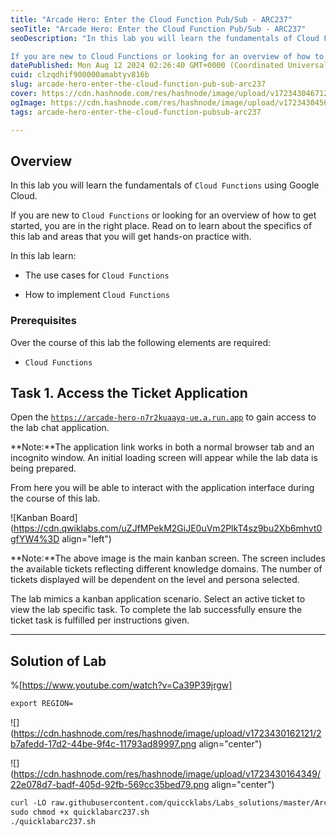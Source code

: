 ```yaml
---
title: "Arcade Hero: Enter the Cloud Function Pub/Sub - ARC237"
seoTitle: "Arcade Hero: Enter the Cloud Function Pub/Sub - ARC237"
seoDescription: "In this lab you will learn the fundamentals of Cloud Functions using Google Cloud.

If you are new to Cloud Functions or looking for an overview of how to g"
datePublished: Mon Aug 12 2024 02:26:40 GMT+0000 (Coordinated Universal Time)
cuid: clzqdhif900000amabtyv816b
slug: arcade-hero-enter-the-cloud-function-pub-sub-arc237
cover: https://cdn.hashnode.com/res/hashnode/image/upload/v1723430467127/a987e796-308a-4e28-a693-849128a187a1.png
ogImage: https://cdn.hashnode.com/res/hashnode/image/upload/v1723430456556/ff0c0db0-08db-4427-873a-0c61032823ae.png
tags: arcade-hero-enter-the-cloud-function-pubsub-arc237

---
```


## **Overview**

In this lab you will learn the fundamentals of `Cloud Functions` using Google Cloud.

If you are new to `Cloud Functions` or looking for an overview of how to get started, you are in the right place. Read on to learn about the specifics of this lab and areas that you will get hands-on practice with.

In this lab learn:

* The use cases for `Cloud Functions`
    
* How to implement `Cloud Functions`
    

### Prerequisites

Over the course of this lab the following elements are required:

* `Cloud Functions`
    

## **Task 1. Access the Ticket Application**

Open the [`https://arcade-hero-n7r2kuaayq-ue.a.run.app`](https://arcade-hero-n7r2kuaayq-ue.a.run.app) to gain access to the lab chat application.

\*\*Note:\*\*The application link works in both a normal browser tab and an incognito window. An initial loading screen will appear while the lab data is being prepared.

From here you will be able to interact with the application interface during the course of this lab.

![Kanban Board](https://cdn.qwiklabs.com/uZJfMPekM2GiJE0uVm2PlkT4sz9bu2Xb6mhvt0gfYW4%3D align="left")

\*\*Note:\*\*The above image is the main kanban screen. The screen includes the available tickets reflecting different knowledge domains. The number of tickets displayed will be dependent on the level and persona selected.

The lab mimics a kanban application scenario. Select an active ticket to view the lab specific task. To complete the lab successfully ensure the ticket task is fulfilled per instructions given.

---

## Solution of Lab

%[https://www.youtube.com/watch?v=Ca39P39jrgw] 

```apache
export REGION=
```

![](https://cdn.hashnode.com/res/hashnode/image/upload/v1723430162121/2b7afedd-17d2-44be-9f4c-11793ad89997.png align="center")

![](https://cdn.hashnode.com/res/hashnode/image/upload/v1723430164349/22e078d7-badf-405d-92fb-569cc35bed79.png align="center")

```apache
curl -LO raw.githubusercontent.com/quiccklabs/Labs_solutions/master/Arcade%20Hero/quicklabarc237.sh
sudo chmod +x quicklabarc237.sh
./quicklabarc237.sh
```